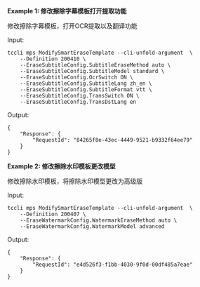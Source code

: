 **Example 1: 修改擦除字幕模板打开提取功能**

修改擦除字幕模板，打开OCR提取以及翻译功能

Input: 

```
tccli mps ModifySmartEraseTemplate --cli-unfold-argument  \
    --Definition 200410 \
    --EraseSubtitleConfig.SubtitleEraseMethod auto \
    --EraseSubtitleConfig.SubtitleModel standard \
    --EraseSubtitleConfig.OcrSwitch ON \
    --EraseSubtitleConfig.SubtitleLang zh_en \
    --EraseSubtitleConfig.SubtitleFormat vtt \
    --EraseSubtitleConfig.TransSwitch ON \
    --EraseSubtitleConfig.TransDstLang en
```

Output: 
```
{
    "Response": {
        "RequestId": "84265f8e-43ec-4449-9521-b9332f64ee79"
    }
}
```

**Example 2: 修改擦除水印模板更改模型**

修改擦除水印模板，将擦除水印模型更改为高级版

Input: 

```
tccli mps ModifySmartEraseTemplate --cli-unfold-argument  \
    --Definition 200407 \
    --EraseWatermarkConfig.WatermarkEraseMethod auto \
    --EraseWatermarkConfig.WatermarkModel advanced
```

Output: 
```
{
    "Response": {
        "RequestId": "e4d526f3-f1bb-4030-9f0d-00df485a7eae"
    }
}
```

